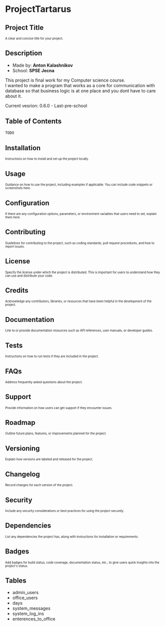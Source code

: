 # ProjectTartarus

## Project Title

<sup><sub>A clear and concise title for your project.</sub></sup>

## Description

* Made by: **Anton Kalashnikov**
* School: **SPSE Jecna**

This project is final work for my Computer science course.<br>
I wanted to make a program that works as a core for communication with database
so that business logic is at one place and you dont have to care about it.

Current vesrion: 0.6.0 - Last-pre-school

## Table of Contents

    TODO

## Installation

<sub><sup>Instructions on how to install and set up the project locally.</sub></sup><br>

## Usage

<sub><sup>Guidance on how to use the project, including examples if applicable. You can include code snippets or screenshots here.</sub></sup><br>

## Configuration

<sub><sup>If there are any configuration options, parameters, or environment variables that users need to set, explain them here.</sub></sup><br>

## Contributing

<sub><sup>Guidelines for contributing to the project, such as coding standards, pull request procedures, and how to report issues.</sub></sup><br>

## License

<sub><sup>Specify the license under which the project is distributed. This is important for users to understand how they can use and distribute your code.</sub></sup><br>

## Credits

<sub><sup>Acknowledge any contributors, libraries, or resources that have been helpful in the development of the project.</sub></sup><br>

## Documentation

<sub><sup>Link to or provide documentation resources such as API references, user manuals, or developer guides.</sub></sup><br>

## Tests

<sub><sup>Instructions on how to run tests if they are included in the project.</sub></sup><br>

## FAQs

<sub><sup>Address frequently asked questions about the project.</sub></sup><br>

## Support

<sub><sup>Provide information on how users can get support if they encounter issues.</sub></sup><br>

## Roadmap

<sub><sup>Outline future plans, features, or improvements planned for the project.</sub></sup><br>

## Versioning

<sub><sup>Explain how versions are labeled and released for the project.</sub></sup><br>

## Changelog

<sub><sup>Record changes for each version of the project.</sub></sup><br>

## Security

<sub><sup>Include any security considerations or best practices for using the project securely.</sub></sup><br>

## Dependencies

<sub><sup>List any dependencies the project has, along with instructions for installation or requirements.</sub></sup><br>

## Badges

<sub><sup>Add badges for build status, code coverage, documentation status, etc., to give users quick insights into the project's status.</sub></sup><br>

## Tables

* admin_users
* office_users
* days
* system_messages
* system_log_ins
* enterences_to_office
